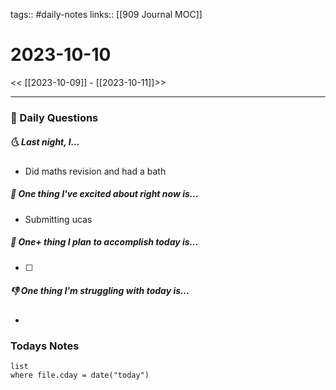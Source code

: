tags:: #daily-notes 
links:: [[909 Journal MOC]]
# 2023-10-10

<< [[2023-10-09]] - [[2023-10-11]]>>

---
### 📅 Daily Questions
##### 🌜 Last night, I...
- Did maths revision and had a bath

##### 🙌 One thing I've excited about right now is...
- Submitting ucas

##### 🚀 One+ thing I plan to accomplish today is...
- [ ] 

##### 👎 One thing I'm struggling with today is...
- 

### Todays Notes
```dataview
list 
where file.cday = date("today")
```